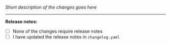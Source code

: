_Short description of the changes goes here_

---

<!-- release-notes -->
**Release notes:**
- [ ] None of the changes require release notes
- [ ] I have updated the release notes in `changelog.yaml`
